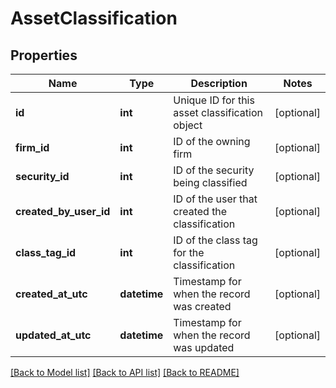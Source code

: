 # AssetClassification

## Properties
Name | Type | Description | Notes
------------ | ------------- | ------------- | -------------
**id** | **int** | Unique ID for this asset classification object | [optional] 
**firm_id** | **int** | ID of the owning firm | [optional] 
**security_id** | **int** | ID of the security being classified | [optional] 
**created_by_user_id** | **int** | ID of the user that created the classification | [optional] 
**class_tag_id** | **int** | ID of the class tag for the classification | [optional] 
**created_at_utc** | **datetime** | Timestamp for when the record was created | [optional] 
**updated_at_utc** | **datetime** | Timestamp for when the record was updated | [optional] 

[[Back to Model list]](../README.md#documentation-for-models) [[Back to API list]](../README.md#documentation-for-api-endpoints) [[Back to README]](../README.md)

